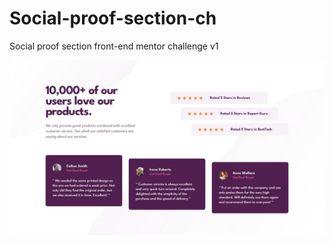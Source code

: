 # Social-proof-section-ch

Social proof section front-end mentor challenge v1

![Desktop Designs](https://github.com/awwsalah/Social-proof-section-ch/blob/main/design/desktop-design.jpg)
